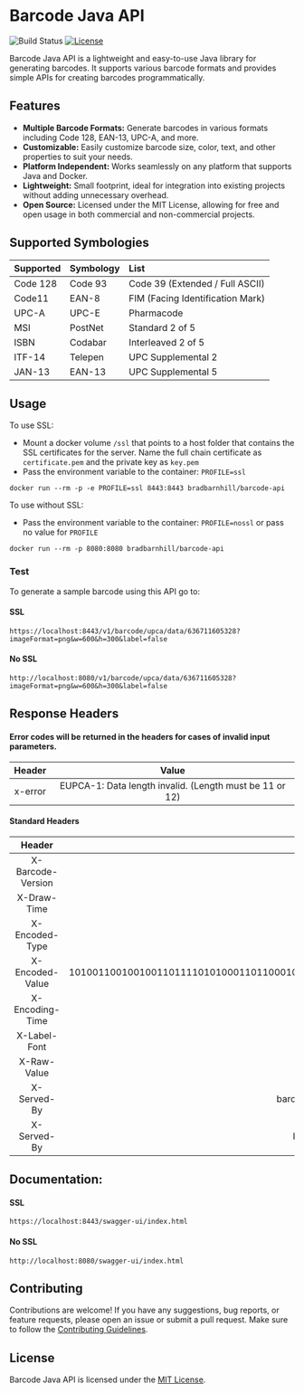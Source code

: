 # Barcode Java API

![Build Status](https://github.com/barnhill/barcode-java-api/workflows/Barcode%20API%20CI/badge.svg)
[![License](https://img.shields.io/badge/license-MIT-blue.svg)](https://github.com/barnhill/barcode-java-api/blob/master/LICENSE)

Barcode Java API is a lightweight and easy-to-use Java library for generating barcodes. It supports various barcode formats and provides simple APIs for creating barcodes programmatically.

## Features

- **Multiple Barcode Formats:** Generate barcodes in various formats including Code 128, EAN-13, UPC-A, and more.
- **Customizable:** Easily customize barcode size, color, text, and other properties to suit your needs.
- **Platform Independent:** Works seamlessly on any platform that supports Java and Docker.
- **Lightweight:** Small footprint, ideal for integration into existing projects without adding unnecessary overhead.
- **Open Source:** Licensed under the MIT License, allowing for free and open usage in both commercial and non-commercial projects.

## Supported Symbologies

|   Supported   |  Symbology    | List  |
| :------------- | :------------- | :-----|
| Code 128      | Code 93       | Code 39 (Extended / Full ASCII) |
| Code11        | EAN-8         | FIM (Facing Identification Mark) |
| UPC-A         | UPC-E         | Pharmacode   |
| MSI           | PostNet       | Standard 2 of 5 |
| ISBN          | Codabar       | Interleaved 2 of 5 |
| ITF-14        | Telepen       | UPC Supplemental 2 |
| JAN-13        | EAN-13        | UPC Supplemental 5 |

## Usage

To use SSL:

- Mount a docker volume `/ssl` that points to a host folder that contains the SSL certificates for the server.
Name the full chain certificate as `certificate.pem` and the private key as `key.pem`
- Pass the environment variable to the container: `PROFILE=ssl`

```
docker run --rm -p -e PROFILE=ssl 8443:8443 bradbarnhill/barcode-api
```

To use without SSL:
- Pass the environment variable to the container: `PROFILE=nossl` or pass no value for `PROFILE`

```
docker run --rm -p 8080:8080 bradbarnhill/barcode-api
```


### Test
To generate a sample barcode using this API go to:
#### SSL
```
https://localhost:8443/v1/barcode/upca/data/636711605328?imageFormat=png&w=600&h=300&label=false
```

#### No SSL
```
http://localhost:8080/v1/barcode/upca/data/636711605328?imageFormat=png&w=600&h=300&label=false
```

## Response Headers
#### Error codes will be returned in the headers for cases of invalid input parameters.

|      Header       |                                              Value                                              |
|:-----------------:|:-----------------------------------------------------------------------------------------------:|
| x-error |                                     EUPCA-1: Data length invalid. (Length must be 11 or 12)        |

#### Standard Headers

|      Header       |                                              Value                                              |
|:-----------------:|:-----------------------------------------------------------------------------------------------:|
| X-Barcode-Version |                                     Barcode for Java 2.6.4                                      |
|    X-Draw-Time    |                                           0.374072 ms                                           |
|  X-Encoded-Type   |                                              UPCA                                               |
|  X-Encoded-Value  | 10100110010010011011110101000110110001010111101010100010010010001110100111001011001101101100101 |
|  X-Encoding-Time  |                                           0.576274 ms                                           |
|   X-Label-Font    |                                              Serif                                              |
|    X-Raw-Value    |                                          123456789012                                           |
|    X-Served-By    |                                   barcode-api-c9f7bdd88-rq9wp                                   |
|    X-Served-By    |                                     barcode.someserver.com                                      |

## Documentation:
#### SSL
```
https://localhost:8443/swagger-ui/index.html
```

#### No SSL
```
http://localhost:8080/swagger-ui/index.html
```

## Contributing

Contributions are welcome! If you have any suggestions, bug reports, or feature requests, please open an issue or submit a pull request. Make sure to follow the [Contributing Guidelines](CONTRIBUTING.md).

## License

Barcode Java API is licensed under the [MIT License](LICENSE).